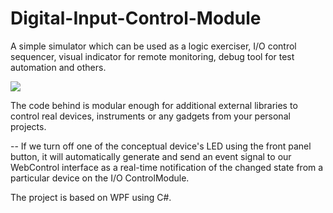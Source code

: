 # Digital-Input-Control-Module


A simple simulator which can be used as a logic exerciser, I/O control sequencer, visual indicator for remote monitoring, debug tool for test automation and others.

![](https://github.com/EdoLabWorks/xedo-imgs/blob/master/BlueIOModule.png)

The code behind is modular enough for additional external libraries to control real devices, instruments or any gadgets from your personal projects.

[](https://github.com/EdoLabWorks/xedo-imgs/blob/master/OverviewIOModule.png)

--
If we turn off one of the conceptual device's LED using the front panel button, it will automatically generate and send an event signal to our WebControl interface as a real-time notification of the changed state from a particular device on the I/O ControlModule.     

The project is based on WPF using C#.



